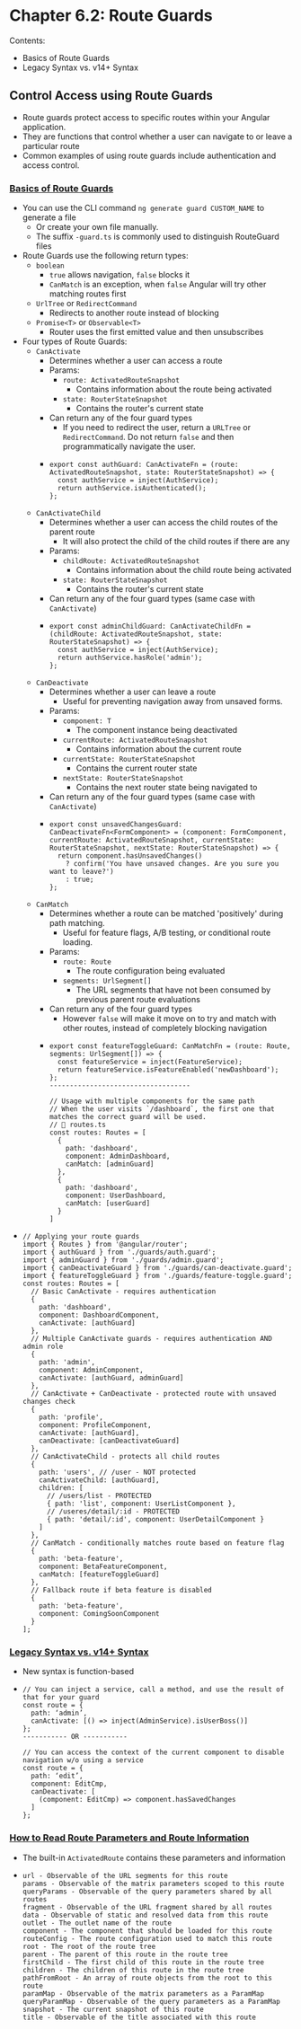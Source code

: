 # Chapter 6.2: Route Guards
Contents:
- Basics of Route Guards
- Legacy Syntax vs. v14+ Syntax

## Control Access using Route Guards
- Route guards protect access to specific routes within your Angular application.
- They are functions that control whether a user can navigate to or leave a particular route
- Common examples of using route guards include authentication and access control.

### [Basics of Route Guards](https://angular.dev/guide/routing/route-guards)
- You can use the CLI command `ng generate guard CUSTOM_NAME` to generate a file
  - Or create your own file manually.
  - The suffix `-guard.ts` is commonly used to distinguish RouteGuard files
- Route Guards use the following return types:
  - `boolean`
    - `true` allows navigation, `false` blocks it
    - `CanMatch` is an exception, when `false` Angular will try other matching routes first
  - `UrlTree` or `RedirectCommand`
    - Redirects to another route instead of blocking
  - `Promise<T>` or `Observable<T>`
    - Router uses the first emitted value and then unsubscribes
- Four types of Route Guards:
  - `CanActivate`
    - Determines whether a user can access a route
    - Params:
      - `route: ActivatedRouteSnapshot`
        - Contains information about the route being activated
      - `state: RouterStateSnapshot`
        - Contains the router's current state
    - Can return any of the four guard types
      - If you need to redirect the user, return a `URLTree` or `RedirectCommand`. Do not return `false` and then programmatically navigate the user.
    - ```
      export const authGuard: CanActivateFn = (route: ActivatedRouteSnapshot, state: RouterStateSnapshot) => {
        const authService = inject(AuthService);
        return authService.isAuthenticated();
      };
      ```
  - `CanActivateChild`
    - Determines whether a user can access the child routes of the parent route
      - It will also protect the child of the child routes if there are any
    - Params:
      - `childRoute: ActivatedRouteSnapshot`
        - Contains information about the child route being activated
      - `state: RouterStateSnapshot`
        - Contains the router's current state
    - Can return any of the four guard types (same case with `CanActivate`)
    - ```
      export const adminChildGuard: CanActivateChildFn = (childRoute: ActivatedRouteSnapshot, state: RouterStateSnapshot) => {
        const authService = inject(AuthService);
        return authService.hasRole('admin');
      };
      ```
  - `CanDeactivate`
    - Determines whether a user can leave a route
      - Useful for preventing navigation away from unsaved forms.
    - Params:
      - `component: T`
        - The component instance being deactivated
      - `currentRoute: ActivatedRouteSnapshot`
        - Contains information about the current route
      - `currentState: RouterStateSnapshot`
        - Contains the current router state
      - `nextState: RouterStateSnapshot`
        - Contains the next router state being navigated to
    - Can return any of the four guard types (same case with `CanActivate`)
    - ```
      export const unsavedChangesGuard: CanDeactivateFn<FormComponent> = (component: FormComponent, currentRoute: ActivatedRouteSnapshot, currentState: RouterStateSnapshot, nextState: RouterStateSnapshot) => {
        return component.hasUnsavedChanges()
          ? confirm('You have unsaved changes. Are you sure you want to leave?')
          : true;
      };
      ```
  - `CanMatch`
    - Determines whether a route can be matched 'positively' during path matching.
      - Useful for feature flags, A/B testing, or conditional route loading.
    - Params:
      - `route: Route`
        - The route configuration being evaluated
      - `segments: UrlSegment[]`
        - The URL segments that have not been consumed by previous parent route evaluations
    - Can return any of the four guard types
      - However `false` will make it move on to try and match with other routes, instead of completely blocking navigation
    - ```
      export const featureToggleGuard: CanMatchFn = (route: Route, segments: UrlSegment[]) => {
        const featureService = inject(FeatureService);
        return featureService.isFeatureEnabled('newDashboard');
      };
      -----------------------------------

      // Usage with multiple components for the same path
      // When the user visits `/dashboard`, the first one that matches the correct guard will be used.
      // 📄 routes.ts
      const routes: Routes = [
        {
          path: 'dashboard',
          component: AdminDashboard,
          canMatch: [adminGuard]
        },
        {
          path: 'dashboard',
          component: UserDashboard,
          canMatch: [userGuard]
        }
      ]
      ```
- ```
  // Applying your route guards
  import { Routes } from '@angular/router';
  import { authGuard } from './guards/auth.guard';
  import { adminGuard } from './guards/admin.guard';
  import { canDeactivateGuard } from './guards/can-deactivate.guard';
  import { featureToggleGuard } from './guards/feature-toggle.guard';
  const routes: Routes = [
    // Basic CanActivate - requires authentication
    {
      path: 'dashboard',
      component: DashboardComponent,
      canActivate: [authGuard]
    },
    // Multiple CanActivate guards - requires authentication AND admin role
    {
      path: 'admin',
      component: AdminComponent,
      canActivate: [authGuard, adminGuard]
    },
    // CanActivate + CanDeactivate - protected route with unsaved changes check
    {
      path: 'profile',
      component: ProfileComponent,
      canActivate: [authGuard],
      canDeactivate: [canDeactivateGuard]
    },
    // CanActivateChild - protects all child routes
    {
      path: 'users', // /user - NOT protected
      canActivateChild: [authGuard],
      children: [
        // /users/list - PROTECTED
        { path: 'list', component: UserListComponent },
        // /useres/detail/:id - PROTECTED
        { path: 'detail/:id', component: UserDetailComponent }
      ]
    },
    // CanMatch - conditionally matches route based on feature flag
    {
      path: 'beta-feature',
      component: BetaFeatureComponent,
      canMatch: [featureToggleGuard]
    },
    // Fallback route if beta feature is disabled
    {
      path: 'beta-feature',
      component: ComingSoonComponent
    }
  ];
  ```

### [Legacy Syntax vs. v14+ Syntax](https://blog.angulartraining.com/router-utility-functions-in-angular-14-8d843b50d2e2)
- New syntax is function-based
- ```
  // You can inject a service, call a method, and use the result of that for your guard
  const route = {
    path: ‘admin’,
    canActivate: [() => inject(AdminService).isUserBoss()]
  };
  ----------- OR -----------

  // You can access the context of the current component to disable navigation w/o using a service
  const route = {
    path: ‘edit’,
    component: EditCmp,
    canDeactivate: [
      (component: EditCmp) => component.hasSavedChanges
    ]
  };
  ```

### [How to Read Route Parameters and Route Information](https://www.angulartraining.com/daily-newsletter/accessing-route-information-with-angular/)
- The built-in `ActivatedRoute` contains these parameters and information
- ```
  url - Observable of the URL segments for this route
  params - Observable of the matrix parameters scoped to this route
  queryParams - Observable of the query parameters shared by all routes
  fragment - Observable of the URL fragment shared by all routes
  data - Observable of static and resolved data from this route
  outlet - The outlet name of the route
  component - The component that should be loaded for this route
  routeConfig - The route configuration used to match this route
  root - The root of the route tree
  parent - The parent of this route in the route tree
  firstChild - The first child of this route in the route tree
  children - The children of this route in the route tree
  pathFromRoot - An array of route objects from the root to this route
  paramMap - Observable of the matrix parameters as a ParamMap
  queryParamMap - Observable of the query parameters as a ParamMap
  snapshot - The current snapshot of this route
  title - Observable of the title associated with this route
  ```



